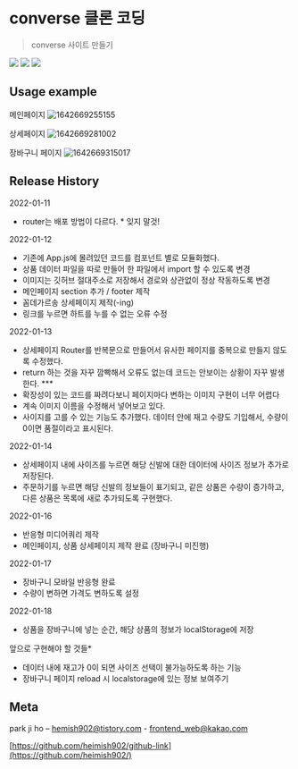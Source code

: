 # converse 클론 코딩

> converse 사이트 만들기

<img src="https://img.shields.io/badge/-HTML5-E34F26?style=flat&logo=HTML5" /> <img src="https://img.shields.io/badge/-CSS3-1572B6?style=flat&logo=CSS3" /> <img src="https://img.shields.io/badge/-jQuery-0769AD?style=flat&logo=react" />

## Usage example
메인페이지
![1642669255155](https://user-images.githubusercontent.com/93975793/150306992-d139aeac-a3ae-4bc0-835c-d5cec11e8d1b.png)

상세페이지
![1642669281002](https://user-images.githubusercontent.com/93975793/150307101-54586e47-3f70-4476-bbfd-541e1be8827d.png)

장바구니 페이지
![1642669315017](https://user-images.githubusercontent.com/93975793/150307126-4736cbe4-35ab-46a6-83de-c275f55519d1.png)

## Release History
2022-01-11 
- router는 배포 방법이 다르다. * 잊지 말것!

2022-01-12 
- 기존에 App.js에 몰려있던 코드를 컴포넌트 별로 모듈화했다.
- 상품 데이터 파일을 따로 만들어 한 파일에서 import 할 수 있도록 변경 
- 이미지는 깃허브 절대주소로 저장해서 경로와 상관없이 정상 작동하도록 변경 
- 메인페이지 section 추가 / footer 제작 
- 꼼데가르송 상세페이지 제작(-ing)
- 링크를 누르면 하트를 누를 수 없는 오류 수정

2022-01-13
- 상세페이지 Router를 반복문으로 만들어서 유사한 페이지를 중복으로 만들지 않도록 수정했다. 
- return 하는 것을 자꾸 깜빡해서 오류도 없는데 코드는 안보이는 상황이 자꾸 발생한다. *** 
- 확장성이 있는 코드를 짜려다보니 페이지마다 변하는 이미지 구현이 너무 어렵다
- 계속 이미지 이름을 수정해서 넣어보고 있다. 
- 사이지를 고를 수 있는 기능도 추가했다. 데이터 안에 재고 수량도 기입해서, 수량이 0이면 품절이라고 표시된다. 

2022-01-14
- 상세페이지 내에 사이즈를 누르면 해당 신발에 대한 데이터에 사이즈 정보가 추가로 저장된다. 
- 주문하기를 누르면 해당 신발의 정보들이 표기되고, 같은 상품은 수량이 증가하고, 다른 상품은 목록에 새로 추가되도록 구현했다.

2022-01-16 
- 반응형 미디어쿼리 제작 
- 메인페이지, 상품 상세페이지 제작 완료 (장바구니 미진행)

2022-01-17
- 장바구니 모바일 반응형 완료
- 수량이 변하면 가격도 변하도록 설정 

2022-01-18 
- 상품을 장바구니에 넣는 순간, 해당 상품의 정보가 localStorage에 저장

앞으로 구현해야 할 것들* 
- 데이터 내에 재고가 0이 되면 사이즈 선택이 불가능하도록 하는 기능 
- 장바구니 페이지 reload 시 localstorage에 있는 정보 보여주기 


## Meta
park ji ho – [hemish902@tistory.com](https://heimish902@tistory.com) - frontend_web@kakao.com

[https://github.com/heimish902/github-link](https://github.com/heimish902/)
